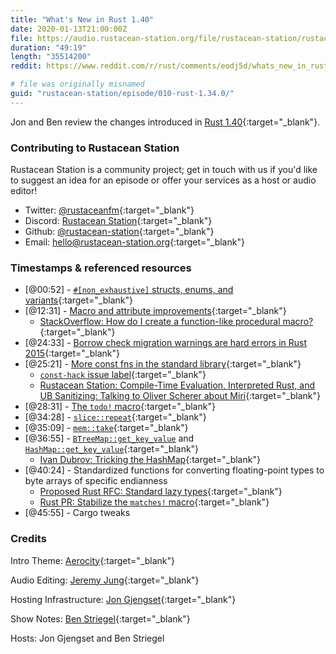 ```yaml
---
title: "What's New in Rust 1.40"
date: 2020-01-13T21:00:00Z
file: https://audio.rustacean-station.org/file/rustacean-station/rustacean-station-e010-rust-1.40.0.mp3
duration: "49:19"
length: "35514200"
reddit: https://www.reddit.com/r/rust/comments/eodj5d/whats_new_in_rust_140_rustacean_station_podcast/

# file was originally misnamed
guid: "rustacean-station/episode/010-rust-1.34.0/"
---
```


Jon and Ben review the changes introduced in [Rust 1.40](https://blog.rust-lang.org/2019/12/19/Rust-1.40.0.html){:target="_blank"}.

<!--
The episode introduction goes here.
The first paragraph should ideally be short, and is used in various
places as a "short description" for the episode. Any subsequent
paragraphs show up as "expanded description".
-->

### Contributing to Rustacean Station

<!-- You can probably leave this as-is -->

Rustacean Station is a community project; get in touch with us if you'd like to suggest an idea for an episode or offer your services as a host or audio editor!

 - Twitter: [@rustaceanfm](https://twitter.com/rustaceanfm){:target="_blank"}
 - Discord: [Rustacean Station](https://discord.gg/cHc3Gyc){:target="_blank"}
 - Github: [@rustacean-station](https://github.com/rustacean-station/){:target="_blank"}
 - Email: [hello@rustacean-station.org](mailto:hello@rustacean-station.org){:target="_blank"}

### Timestamps & referenced resources

- [@00:52] - [`#[non_exhaustive]` structs, enums, and variants](https://blog.rust-lang.org/2019/12/19/Rust-1.40.0.html#[non_exhaustive]-structs,-enums,-and-variants){:target="_blank"}
- [@12:31] - [Macro and attribute improvements](https://blog.rust-lang.org/2019/12/19/Rust-1.40.0.html#macro-and-attribute-improvements){:target="_blank"}
    - [StackOverflow: How do I create a function-like procedural macro?](https://stackoverflow.com/questions/58922119/how-do-i-create-a-function-like-procedural-macro){:target="_blank"}
- [@24:33] - [Borrow check migration warnings are hard errors in Rust 2015](https://blog.rust-lang.org/2019/12/19/Rust-1.40.0.html#borrow-check-migration-warnings-are-hard-errors-in-rust-2015){:target="_blank"}
- [@25:21] - [More const fns in the standard library](https://blog.rust-lang.org/2019/12/19/Rust-1.40.0.html#macro-and-attribute-improvements){:target="_blank"}
    - [`const-hack` issue label](https://github.com/rust-lang/rust/issues?q=label%3Aconst-hack){:target="_blank"}
    - [Rustacean Station: Compile-Time Evaluation, Interpreted Rust, and UB Sanitizing: Talking to Oliver Scherer about Miri](https://rustacean-station.org/episode/008-oli-miri/){:target="_blank"}
- [@28:31] - [The `todo!` macro](https://doc.rust-lang.org/std/macro.todo.html){:target="_blank"}
- [@34:28] - [`slice::repeat`](https://doc.rust-lang.org/std/primitive.slice.html#method.repeat){:target="_blank"}
- [@35:09] - [`mem::take`](https://doc.rust-lang.org/std/mem/fn.take.html){:target="_blank"}
- [@36:55] - [`BTreeMap::get_key_value`](https://doc.rust-lang.org/std/collections/struct.BTreeMap.html#method.get_key_value) and [`HashMap::get_key_value`](https://doc.rust-lang.org/std/collections/struct.HashMap.html#method.get_key_value){:target="_blank"}
    - [Ivan Dubrov: Tricking the HashMap](http://idubrov.name/rust/2018/06/01/tricking-the-hashmap.html){:target="_blank"}
- [@40:24] - Standardized functions for converting floating-point types to byte arrays of specific endianness
    - [Proposed Rust RFC: Standard lazy types](https://github.com/rust-lang/rfcs/pull/2788){:target="_blank"}
    - [Rust PR: Stabilize the `matches!` macro](https://github.com/rust-lang/rust/pull/67659){:target="_blank"}
- [@45:55] - Cargo tweaks

<!--
In this section, leave timestamped notes of the form:

 - [@HH:MM:SS] - Topic at first timestamp
 - [@HH:MM:SS] - Topic at second timestamp
     - A link to additional material discussed during the preceding topic

-->

### Credits

Intro Theme: [Aerocity](https://twitter.com/AerocityMusic){:target="_blank"}

Audio Editing: [Jeremy Jung](https://twitter.com/jertype){:target="_blank"}

Hosting Infrastructure: [Jon Gjengset](https://twitter.com/jonhoo/){:target="_blank"}

Show Notes: [Ben Striegel](https://twitter.com/bstrie/){:target="_blank"}

Hosts: Jon Gjengset and Ben Striegel
